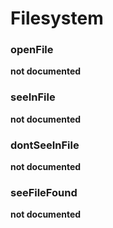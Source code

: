# Filesystem
### openFile

__not documented__
### seeInFile

__not documented__
### dontSeeInFile

__not documented__
### seeFileFound

__not documented__
